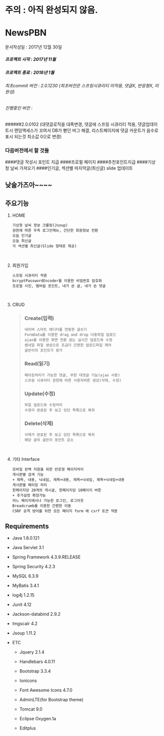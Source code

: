 # 주의 : 아직 완성되지 않음.

# NewsPBN

문서작성일 : 2017년 12월 30일

##### 프로젝트 시작 : 2017년 11월

##### 프로젝트 종료 : 2018년 1월

###### 최초commit 버전 : 2.0.1230 (최초버전은 스프링시큐리티 미적용, 댓글X, 반응형X, 미완성)

###### 진행중인 버전 : 
######2.0.0102 (대댓글로직을 대폭변경, 댓글에 스프링 시큐리티 적용, 댓글업데이트시 랜덤액세스가 꼬여서 DB가 뻗던 버그 해결, 리스트페이지에 댓글 카운트가 음수로 표시 되는것 최소값  0으로 변경)


### 다음버전에서 할  것들
####댓글 작성시 포인트 지급
####프로필 페이지 
####추천포인트지급
####기상청 날씨 가져오기
####인기글, 섹션별 마지막글(최신글) slide 업데이트

## 낮술가즈아~~~~

## 주요기능

1. HOME

   ```
   기상청 날씨 정보 크롤링(Jsoup)
   권한에 따른 우측 로그인메뉴, 간단한 회원정보 전환
   오늘 인기글
   오늘 최신글
   각 섹션별 최신글(Slide 형태로 제공)
   ```

   ​


1. 회원가입

   ```
   스프링 시큐리티 적용
   bcryptPasswordEncoder를 이용한 비밀번호 암호화 
   프로필 사진, 멤버쉽 포인트, 내가 쓴 글, 내가 쓴 댓글
   ```

   ​

2. CRUD

   > ### Create(입력)
   >
   > ```
   > 네이버 스마트 에디터를 연동한 글쓰기
   > FormData를 이용한 drag and drop 다중파일 업로드
   > ajax를 이용한 화면 전환 없는 실시간 업로드와 수정
   > 썸네일 파일 생성으로 조금더 간편한 업로드파일 제어
   > 글쓴이의 포인트가 증가
   > ```
   >
   > ### Read(읽기)
   >
   > ```
   > 페이징처리가 가능한 댓글, 무한 대댓글 기능(ajax 사용)
   > 스프링 시큐리티 권한에 따른 사용자버튼 생성(삭제, 수정)
   > ```
   >
   > ### Update(수정)
   >
   > ```
   > 파일 업로드와 수정처리
   > 수정이 완료된 후 보고 있던 목록으로 복귀
   > ```
   >
   > ### Delete(삭제)
   >
   > ```
   > 삭제가 완료된 후 보고 있던 목록으로 복귀
   > 해당 글의 글쓴이 포인트 감소
   > ```

   ​

3. 기타 Interface

   ```
   모바일 완벽 지원을 위한 반응형 페이지처리
   게시판별 검색 기능
   + 제목, 내용, 닉네임, 제목+내용, 제목+닉네임, 제목+닉네임+내용
   게시판별 페이징 처리
   한페이지당 20개의 게시글, 한페이지당 10페이지 버튼 
   + 추가설정 확장가능
   어느 페이지에서나 가능한 로그인, 로그아웃
   Breadcrumb를 이용한 간편한 이동
   CSRF 공격 방어를 위한 모든 페이지 form 에 csrf 토큰 적용
   ```



## Requirements

- Java 1.8.0.121

- Java Servlet 3.1

- Spring Framework 4.3.9.RELEASE

- Spring Security 4.2.3

- MySQL 6.3.9

- MyBatis 3.4.1

- log4j 1.2.15

- Junit 4.12

- Jackson-databind 2.9.2

- Imgscalr 4.2

- Jsoup 1.11.2

- ETC

  - Jquery 2.1.4
  - Handlebars 4.0.11


  - Bootstrap 3.3.4

  - Ionicons

  - Font Awesome Icons 4.7.0

  - AdminLTE(for Bootstrap theme)

  - Tomcat 9.0

  - Eclipse Oxygen.1a

  - Editplus

    ​

  ​





